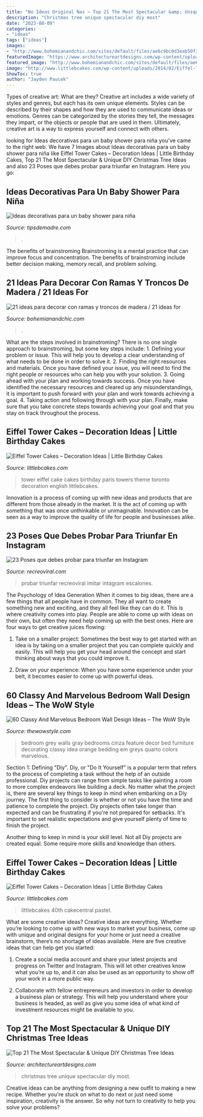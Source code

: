 ```yaml
---
title: "No Ideas Original Nas ~ Top 21 The Most Spectacular &amp; Unique Diy Christmas Tree Ideas"
description: "Christmas tree unique spectacular diy most"
date: "2023-08-09"
categories:
- "ideas"
tags: ["ideas"]
images:
- "http://www.bohemianandchic.com/sites/default/files/ae6c9bc0d3eab50f36b72fecaef31aee.jpg"
featuredImage: "https://www.architectureartdesigns.com/wp-content/uploads/2014/11/438.jpg"
featured_image: "http://www.bohemianandchic.com/sites/default/files/ae6c9bc0d3eab50f36b72fecaef31aee.jpg"
image: "http://www.littlebcakes.com/wp-content/uploads/2014/02/Eiffel-Tower-Cakes.jpg"
ShowToc: true
author: "Jayden Paucek"
---
```



Types of creative art: What are they?
Creative art includes a wide variety of styles and genres, but each has its own unique elements. Styles can be described by their shapes and how they are used to communicate ideas or emotions. Genres can be categorized by the stories they tell, the messages they impart, or the objects or people that are used in them. Ultimately, creative art is a way to express yourself and connect with others.

	

		
looking for Ideas decorativas para un baby shower para niña you've came to the right web. We have 7 Images about Ideas decorativas para un baby shower para niña like Eiffel Tower Cakes – Decoration Ideas | Little Birthday Cakes, Top 21 The Most Spectacular &amp; Unique DIY Christmas Tree Ideas and also 23 Poses que debes probar para triunfar en Instagram. Here you go:
		
    
## Ideas Decorativas Para Un Baby Shower Para Niña

<img loading=lazy src="https://tipsdemadre.com/wp-content/uploads/2015/07/babyshowernina.jpg" onerror="this.onerror=null;this.src='https://tse1.mm.bing.net/th?id=OIP.tqiVZh8eGk2foKW1sukrkAHaLJ&amp;pid=15.1';" alt="Ideas decorativas para un baby shower para niña">

_Source: tipsdemadre.com_

>. 

	

The benefits of brainstroming
Brainstroming is a mental practice that can improve focus and concentration. The benefits of brainstroming include better decision making, memory recall, and problem solving.

    
## 21 Ideas Para Decorar Con Ramas Y Troncos De Madera / 21 Ideas For

<img loading=lazy src="http://www.bohemianandchic.com/sites/default/files/ae6c9bc0d3eab50f36b72fecaef31aee.jpg" onerror="this.onerror=null;this.src='https://tse2.mm.bing.net/th?id=OIP.R2u23ypITzMwx8J8R_-f-AHaJ4&amp;pid=15.1';" alt="21 ideas para decorar con ramas y troncos de madera / 21 ideas for">

_Source: bohemianandchic.com_

>. 

	

What are the steps involved in brainstroming?
There is no one single approach to brainstroming, but some key steps include: 1. Defining your problem or issue. This will help you to develop a clear understanding of what needs to be done in order to solve it. 2. Finding the right resources and materials. Once you have defined your issue, you will need to find the right people or resources who can help you with your solution. 3. Going ahead with your plan and working towards success. Once you have identified the necessary resources and cleared up any misunderstandings, it is important to push forward with your plan and work towards achieving a goal. 4. Taking action and following through with your plan. Finally, make sure that you take concrete steps towards achieving your goal and that you stay on track throughout the process.

    
## Eiffel Tower Cakes – Decoration Ideas | Little Birthday Cakes

<img loading=lazy src="http://www.littlebcakes.com/wp-content/uploads/2014/02/Eiffel-Tower-Cakes.jpg" onerror="this.onerror=null;this.src='https://tse1.mm.bing.net/th?id=OIP.E1NWIFR-xDAqPOcNOdadxgHaLD&amp;pid=15.1';" alt="Eiffel Tower Cakes – Decoration Ideas | Little Birthday Cakes">

_Source: littlebcakes.com_

>tower eiffel cake cakes birthday paris towers theme toronto decoration english littlebcakes. 

	

Innovation is a process of coming up with new ideas and products that are different from those already in the market. It is the act of coming up with something that was once unthinkable or unimaginable. Innovation can be seen as a way to improve the quality of life for people and businesses alike.

    
## 23 Poses Que Debes Probar Para Triunfar En Instagram

<img loading=lazy src="https://www.recreoviral.com/wp-content/uploads/2019/05/poses-13-525x700.jpg" onerror="this.onerror=null;this.src='https://tse3.mm.bing.net/th?id=OIP.nnLQw6pCeCsBhwXLL_TikgHaJ4&amp;pid=15.1';" alt="23 Poses que debes probar para triunfar en Instagram">

_Source: recreoviral.com_

>probar triunfar recreoviral imitar intagram escalones. 

	

The Psychology of Idea Generation
When it comes to big ideas, there are a few things that all people have in common. They all want to create something new and exciting, and they all feel like they can do it. This is where creativity comes into play. People are able to come up with ideas on their own, but often they need help coming up with the best ones. Here are four ways to get creative juices flowing:
1. Take on a smaller project: Sometimes the best way to get started with an idea is by taking on a smaller project that you can complete quickly and easily. This will help you get your head around the concept and start thinking about ways that you could improve it.

2. Draw on your experience: When you have some experience under your belt, it becomes easier to come up with powerful ideas.

    
## 60 Classy And Marvelous Bedroom Wall Design Ideas – The WoW Style

<img loading=lazy src="http://thewowstyle.com/wp-content/uploads/2016/08/Grey-Bedroom-Walls-Design.jpg" onerror="this.onerror=null;this.src='https://tse4.mm.bing.net/th?id=OIP.WODxdCniiQA9JV85bLDgDgHaKF&amp;pid=15.1';" alt="60 Classy And Marvelous Bedroom Wall Design Ideas – The WoW Style">

_Source: thewowstyle.com_

>bedroom grey walls gray bedrooms cinza feature decor bed furniture decorating classy idea orange bedding em greys quarto colors marvelous. 

	

Section 1: Defining "Diy".
Diy, or "Do It Yourself" is a popular term that refers to the process of completing a task without the help of an outside professional. Diy projects can range from simple tasks like painting a room to more complex endeavors like building a deck. No matter what the project is, there are several key things to keep in mind when embarking on a Diy journey.
The first thing to consider is whether or not you have the time and patience to complete the project. Diy projects often take longer than expected and can be frustrating if you're not prepared for setbacks. It's important to set realistic expectations and give yourself plenty of time to finish the project.

Another thing to keep in mind is your skill level. Not all Diy projects are created equal. Some require more skills and knowledge than others.

    
## Eiffel Tower Cakes – Decoration Ideas | Little Birthday Cakes

<img loading=lazy src="https://www.littlebcakes.com/wp-content/uploads/2014/02/Eiffel-Tower-Cake-Pan.jpg" onerror="this.onerror=null;this.src='https://tse4.mm.bing.net/th?id=OIP.HOpYl76cTAIFwwtNMmBbvQHaMT&amp;pid=15.1';" alt="Eiffel Tower Cakes – Decoration Ideas | Little Birthday Cakes">

_Source: littlebcakes.com_

>littlebcakes 40th cakecentral pastel. 

	

What are some creative ideas?
Creative ideas are everything. Whether you’re looking to come up with new ways to market your business, come up with unique and original designs for your home or just need a creative brainstorm, there’s no shortage of ideas available. Here are five creative ideas that can help get you started:
1. Create a social media account and share your latest projects and progress on Twitter and Instagram. This will let other creatives know what you’re up to, and it can also be used as an opportunity to show off your work in a more public way.

2. Collaborate with fellow entrepreneurs and investors in order to develop a business plan or strategy. This will help you understand where your business is headed, as well as give you some idea of what kind of investment resources might be available to you.


    
## Top 21 The Most Spectacular &amp; Unique DIY Christmas Tree Ideas

<img loading=lazy src="https://www.architectureartdesigns.com/wp-content/uploads/2014/11/438.jpg" onerror="this.onerror=null;this.src='https://tse4.mm.bing.net/th?id=OIP.nIVTmeD9p8EUXAGQCbDE5QHaKv&amp;pid=15.1';" alt="Top 21 The Most Spectacular &amp; Unique DIY Christmas Tree Ideas">

_Source: architectureartdesigns.com_

>christmas tree unique spectacular diy most. 

	

Creative ideas can be anything from designing a new outfit to making a new recipe. Whether you're stuck on what to do next or just need some inspiration, creativity is the answer. So why not turn to creativity to help you solve your problems?

